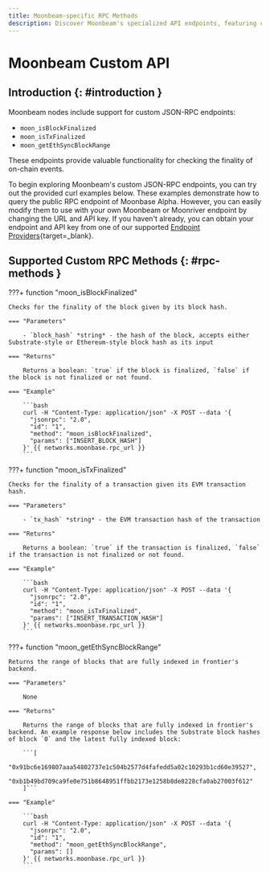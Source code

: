 ```yaml
---
title: Moonbeam-specific RPC Methods
description: Discover Moonbeam's specialized API endpoints, featuring custom JSON-RPC methods designed exclusively for Moonbeam functionality.
---
```


# Moonbeam Custom API

## Introduction {: #introduction }

Moonbeam nodes include support for custom JSON-RPC endpoints: 

- `moon_isBlockFinalized` 
- `moon_isTxFinalized`
- `moon_getEthSyncBlockRange`

These endpoints provide valuable functionality for checking the finality of on-chain events.

To begin exploring Moonbeam's custom JSON-RPC endpoints, you can try out the provided curl examples below. These examples demonstrate how to query the public RPC endpoint of Moonbase Alpha. However, you can easily modify them to use with your own Moonbeam or Moonriver endpoint by changing the URL and API key. If you haven't already, you can obtain your endpoint and API key from one of our supported [Endpoint Providers](/builders/get-started/endpoints/){target=\_blank}.

## Supported Custom RPC Methods {: #rpc-methods }

???+ function "moon_isBlockFinalized"

    Checks for the finality of the block given by its block hash.

    === "Parameters"

        - `block_hash` *string* - the hash of the block, accepts either Substrate-style or Ethereum-style block hash as its input

    === "Returns"

        Returns a boolean: `true` if the block is finalized, `false` if the block is not finalized or not found.

    === "Example"

        ```bash
        curl -H "Content-Type: application/json" -X POST --data '{
          "jsonrpc": "2.0",
          "id": "1",
          "method": "moon_isBlockFinalized",
          "params": ["INSERT_BLOCK_HASH"]
        }' {{ networks.moonbase.rpc_url }}
        ```

???+ function "moon_isTxFinalized"

    Checks for the finality of a transaction given its EVM transaction hash.

    === "Parameters"

        - `tx_hash` *string* - the EVM transaction hash of the transaction 

    === "Returns"

        Returns a boolean: `true` if the transaction is finalized, `false` if the transaction is not finalized or not found.

    === "Example"

        ```bash
        curl -H "Content-Type: application/json" -X POST --data '{
          "jsonrpc": "2.0",
          "id": "1",
          "method": "moon_isTxFinalized",
          "params": ["INSERT_TRANSACTION_HASH"]
        }' {{ networks.moonbase.rpc_url }}
        ```

???+ function "moon_getEthSyncBlockRange"

    Returns the range of blocks that are fully indexed in frontier's backend.

    === "Parameters"

        None

    === "Returns"

        Returns the range of blocks that are fully indexed in frontier's backend. An example response below includes the Substrate block hashes of block `0` and the latest fully indexed block:

        ```[
        "0x91bc6e169807aaa54802737e1c504b2577d4fafedd5a02c10293b1cd60e39527",
        "0xb1b49bd709ca9fe0e751b8648951ffbb2173e1258b8de8228cfa0ab27003f612"
        ]```

    === "Example"

        ```bash
        curl -H "Content-Type: application/json" -X POST --data '{
          "jsonrpc": "2.0",
          "id": "1",
          "method": "moon_getEthSyncBlockRange",
          "params": []
        }' {{ networks.moonbase.rpc_url }}
        ```



    
